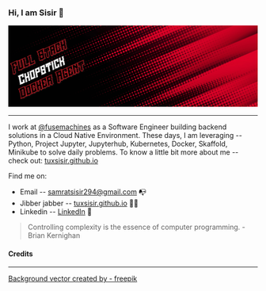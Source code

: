 ### Hi, I am Sisir 👋

![banner](./profile-banner.jpg)

---

I work at [@fusemachines](https://fusefusemachines.com) as a Software Engineer building backend
solutions in a Cloud Native Environment. These days, I am leveraging -- Python, Project Jupyter, Jupyterhub, Kubernetes, Docker, Skaffold, Minikube to solve daily problems. To know a little bit more about me -- check out: [tuxsisir.github.io](https://tuxsisir.github.io)

Find me on:

- Email -- [samratsisir294@gmail.com](mailto:samratsisir294@gmail.com) 📭
- Jibber jabber -- [tuxsisir.github.io](https://tuxsisir.github.io) 👨‍💻
- Linkedin -- <a href="https://www.linkedin.com/in/sisir-ghimire-chettri">LinkedIn</a> 💼

> Controlling complexity is the essence of computer programming. - Brian Kernighan

#### Credits
---
[Background vector created by - freepik](https://www.freepik.com/free-photos-vectors/background)
